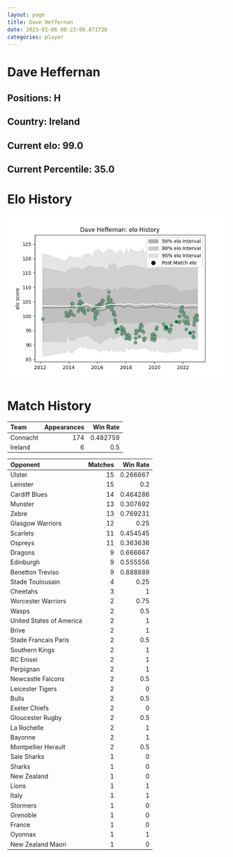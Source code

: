 ```yaml
---  
layout: page  
title: Dave Heffernan  
date: 2023-01-06 00:23:09.871738  
categories: player  
---
```

# Dave Heffernan

## Positions: H

## Country: Ireland

## Current elo: 99.0

## Current Percentile: 35.0

# Elo History


![elo history](history_DaveHeffernan.png)
# Match History


| Team     |   Appearances |   Win Rate |
|:---------|--------------:|-----------:|
| Connacht |           174 |   0.482759 |
| Ireland  |             6 |   0.5      |

| Opponent                 |   Matches |   Win Rate |
|:-------------------------|----------:|-----------:|
| Ulster                   |        15 |   0.266667 |
| Leinster                 |        15 |   0.2      |
| Cardiff Blues            |        14 |   0.464286 |
| Munster                  |        13 |   0.307692 |
| Zebre                    |        13 |   0.769231 |
| Glasgow Warriors         |        12 |   0.25     |
| Scarlets                 |        11 |   0.454545 |
| Ospreys                  |        11 |   0.363636 |
| Dragons                  |         9 |   0.666667 |
| Edinburgh                |         9 |   0.555556 |
| Benetton Treviso         |         9 |   0.888889 |
| Stade Toulousain         |         4 |   0.25     |
| Cheetahs                 |         3 |   1        |
| Worcester Warriors       |         2 |   0.75     |
| Wasps                    |         2 |   0.5      |
| United States of America |         2 |   1        |
| Brive                    |         2 |   1        |
| Stade Francais Paris     |         2 |   0.5      |
| Southern Kings           |         2 |   1        |
| RC Enisei                |         2 |   1        |
| Perpignan                |         2 |   1        |
| Newcastle Falcons        |         2 |   0.5      |
| Leicester Tigers         |         2 |   0        |
| Bulls                    |         2 |   0.5      |
| Exeter Chiefs            |         2 |   0        |
| Gloucester Rugby         |         2 |   0.5      |
| La Rochelle              |         2 |   1        |
| Bayonne                  |         2 |   1        |
| Montpellier Herault      |         2 |   0.5      |
| Sale Sharks              |         1 |   0        |
| Sharks                   |         1 |   0        |
| New Zealand              |         1 |   0        |
| Lions                    |         1 |   1        |
| Italy                    |         1 |   1        |
| Stormers                 |         1 |   0        |
| Grenoble                 |         1 |   0        |
| France                   |         1 |   0        |
| Oyonnax                  |         1 |   1        |
| New Zealand Maori        |         1 |   0        |